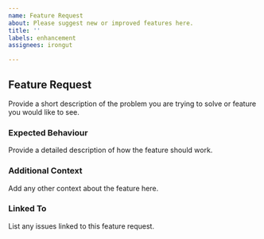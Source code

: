 ```yaml
---
name: Feature Request
about: Please suggest new or improved features here.
title: ''
labels: enhancement
assignees: irongut

---
```


## Feature Request

Provide a short description of the problem you are trying to solve or feature you would like to see.

### Expected Behaviour
Provide a detailed description of how the feature should work.

### Additional Context
Add any other context about the feature here.

### Linked To
List any issues linked to this feature request.
